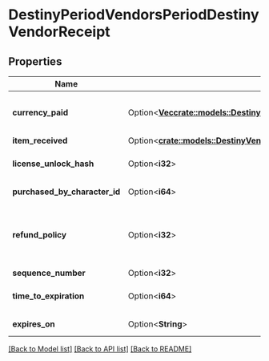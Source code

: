 # DestinyPeriodVendorsPeriodDestinyVendorReceipt

## Properties

Name | Type | Description | Notes
------------ | ------------- | ------------- | -------------
**currency_paid** | Option<[**Vec<crate::models::DestinyPeriodDestinyItemQuantity>**](Destiny.DestinyItemQuantity.md)> | The amount paid for the item, in terms of items that were consumed in the purchase and their quantity. | [optional]
**item_received** | Option<[**crate::models::DestinyVendorsDestinyVendorReceiptItemReceived**](Destiny_Vendors_DestinyVendorReceipt_itemReceived.md)> |  | [optional]
**license_unlock_hash** | Option<**i32**> | The unlock flag used to determine whether you still have the purchased item. | [optional]
**purchased_by_character_id** | Option<**i64**> | The ID of the character who made the purchase. | [optional]
**refund_policy** | Option<**i32**> | Whether you can get a refund, and what happens in order for the refund to be received. See the DestinyVendorItemRefundPolicy enum for details. | [optional]
**sequence_number** | Option<**i32**> | The identifier of this receipt. | [optional]
**time_to_expiration** | Option<**i64**> | The seconds since epoch at which this receipt is rendered invalid. | [optional]
**expires_on** | Option<**String**> | The date at which this receipt is rendered invalid. | [optional]

[[Back to Model list]](../README.md#documentation-for-models) [[Back to API list]](../README.md#documentation-for-api-endpoints) [[Back to README]](../README.md)


